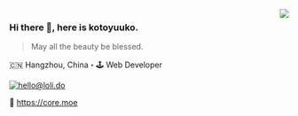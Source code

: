 <img align="right" src="https://github-readme-stats.vercel.app/api?username=kotoyuuko&show_icons=true&icon_color=805AD5&text_color=718096&bg_color=ffffff&hide_title=true" />

### Hi there 👋, here is kotoyuuko.

> May all the beauty be blessed.

🇨🇳 Hangzhou, China・🕹 Web Developer

[![hello@loli.do](https://img.shields.io/static/v1?label=%20&message=hello@loli.do&color=blue&logo=gmail&logoColor=white)](mailto:hello@loli.do)

🔗 https://core.moe
